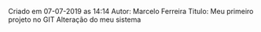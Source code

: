 Criado em 07-07-2019 as 14:14
Autor: Marcelo Ferreira
Titulo: Meu primeiro projeto no GIT
Alteração do meu sistema 

